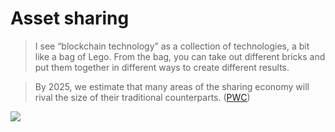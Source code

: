 # Asset sharing

<div grid="~ cols-2 gap-2" m="t-2">
<div>

> I see “blockchain technology” as a collection of technologies, a bit like a bag of Lego.  From the bag, you can take out different bricks and put them together in different ways to create different results.


>  By 2025, we estimate that many  areas of the sharing economy will rival the size of their traditional counterparts. ([PWC](https://bravenewcoin.com/insights/lenderbot-by-deloitte-and-stratumn-to-bring-insurance-to-the-sharing-economy-using-bitcoins-blockchain))


</div>
  <div>
    <img border="rounded" src="/car-anime.gif">
  </div>
</div>